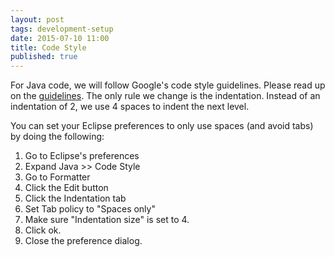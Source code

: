 ```yaml
---
layout: post
tags: development-setup
date: 2015-07-10 11:00
title: Code Style
published: true
---
```


For Java code, we will follow Google's code style guidelines. Please read up on the [guidelines](http://google.github.io/styleguide/javaguide.html). The only rule we change is the indentation. Instead of an indentation of 2, we use 4 spaces to indent the next level.

You can set your Eclipse preferences to only use spaces (and avoid tabs) by doing the following:

1. Go to Eclipse's preferences
1. Expand Java >> Code Style
1. Go to Formatter
1. Click the Edit button
1. Click the Indentation tab
1. Set Tab policy to "Spaces only"
1. Make sure "Indentation size" is set to 4.
1. Click ok.
1. Close the preference dialog.
